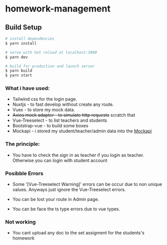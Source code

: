 # homework-management

## Build Setup

```bash
# install dependencies
$ yarn install

# serve with hot reload at localhost:3000
$ yarn dev

# build for production and launch server
$ yarn build
$ yarn start

```

### What i have used: 
- Tailwind css for the login page.
- Nuxtjs - to fast develop without create any route.
- Vuex - to store my mock data.
- <s>Axios mock adapter - to simulate http requests</s> scratch that
- Vue-Treeselect - to list teachers and students
- Bootstrap-vue - to build some boxes
- Mockapi - i stored my student/teacher/admin data into the [Mockapi](https://mockapi.io/clone/6192b13fd3ae6d0017da823f)
### The principle: 
- You have to check the sign in as teacher if you login as teacher. Otherwise you can login with student account

### Posibble Errors

- Some '[Vue-Treeselect Warning]' errors can be occur due to non unique values. Anyways just ignore the Vue-Treeselect errors.

- You can be lost your route in Admin page.

- You can be face the ts type errors due to vue types.
### Not working

- You cant upload any doc to the set assigment for the students's homework


